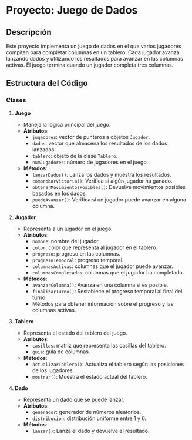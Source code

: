# Proyecto: Juego de Dados

## Descripción
Este proyecto implementa un juego de dados en el que varios jugadores compiten para completar columnas en un tablero. Cada jugador avanza lanzando dados y utilizando los resultados para avanzar en las columnas activas. El juego termina cuando un jugador completa tres columnas.

## Estructura del Código

### Clases

1. **Juego**
   - Maneja la lógica principal del juego.
   - **Atributos**:
     - `jugadores`: vector de punteros a objetos `Jugador`.
     - `dados`: vector que almacena los resultados de los dados lanzados.
     - `tablero`: objeto de la clase `Tablero`.
     - `numJugadores`: número de jugadores en el juego.
   - **Métodos**:
     - `lanzarDados()`: Lanza los dados y muestra los resultados.
     - `comprobarVictoria()`: Verifica si algún jugador ha ganado.
     - `obtenerMovimientosPosibles()`: Devuelve movimientos posibles basados en los dados.
     - `puedeAvanzar()`: Verifica si un jugador puede avanzar en alguna columna.

2. **Jugador**
   - Representa a un jugador en el juego.
   - **Atributos**:
     - `nombre`: nombre del jugador.
     - `color`: color que representa al jugador en el tablero.
     - `progreso`: progreso en las columnas.
     - `progresoTemporal`: progreso temporal.
     - `columnasActivas`: columnas que el jugador puede avanzar.
     - `columnasCompletadas`: columnas que el jugador ha completado.
   - **Métodos**:
     - `avanzarColumna()`: Avanza en una columna si es posible.
     - `finalizarTurno()`: Restablece el progreso temporal al final del turno.
     - Métodos para obtener información sobre el progreso y las columnas activas.

3. **Tablero**
   - Representa el estado del tablero del juego.
   - **Atributos**:
     - `casillas`: matriz que representa las casillas del tablero.
     - `guia`: guía de columnas.
   - **Métodos**:
     - `actualizarTablero()`: Actualiza el tablero según las posiciones de los jugadores.
     - `mostrar()`: Muestra el estado actual del tablero.

4. **Dado**
   - Representa un dado que se puede lanzar.
   - **Atributos**:
     - `generador`: generador de números aleatorios.
     - `distribucion`: distribución uniforme entre 1 y 6.
   - **Métodos**:
     - `lanzar()`: Lanza el dado y devuelve el resultado.

